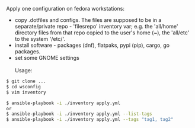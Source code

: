 Apply one configuration on fedora workstations:
- copy .dotfiles and configs. The files are supposed to be in a separate/private repo - 'filesrepo' inventory var; e.g. the 'all/home' directory files from that repo copied to the user's home (~), the 'all/etc' to the system '/etc/'.
- install software - packages (dnf), flatpaks, pypi (pip), cargo, go packages.
- set some GNOME settings
\
\
Usage:
```bash
$ git clone ...
$ cd wsconfig
$ vim inventory

$ ansible-playbook -i ./inventory apply.yml
or
$ ansible-playbook -i ./inventory apply.yml --list-tags
$ ansible-playbook -i ./inventory apply.yml --tags "tag1, tag2"

```
